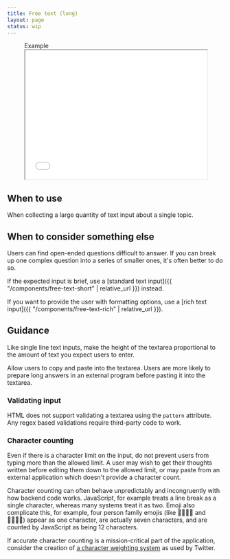 ```yaml
---
title: Free text (long)
layout: page
status: wip
---
```


<figure class="iframe">
<figcaption class="iframe__label">
Example
</figcaption>
<iframe class="iframe__frame" src="{{ "/example/textarea" | relative_url }}" width="100%" height="300"></iframe>
</figure>

## When to use

When collecting a large quantity of text input about a single topic.

## When to consider something else

Users can find open-ended questions difficult to answer. If you can break up one complex question into a series of smaller ones, it's often better to do so. 

If the expected input is brief, use a [standard text input]({{ "/components/free-text-short" | relative_url }}) instead.

If you want to provide the user with formatting options, use a [rich text input]({{ "/components/free-text-rich" | relative_url }}).

## Guidance

Like single line text inputs, make the height of the textarea proportional to the amount of text you expect users to enter.

Allow users to copy and paste into the textarea. Users are more likely to prepare long answers in an external program before pasting it into the textarea.

### Validating input

HTML does not support validating a textarea using the `pattern` attribute. Any regex based validations require third-party code to work.

### Character counting

Even if there is a character limit on the input, do not prevent users from typing more than the allowed limit. A user may wish to get their thoughts written before editing them down to the allowed limit, or may paste from an external application which doesn't provide a character count.

Character counting can often behave unpredictably and incongruently with how backend code works. JavaScript, for example treats a line break as a single character, whereas many systems treat it as two. Emoji also complicate this, for example, four person family emojis (like 👩‍👩‍👧‍👦️ and 👨‍👨‍👧‍👦️) appear as one character, are actually seven characters, and are counted by JavaScript as being 12 characters. 

If accurate character counting is a mission-critical part of the application, consider the creation of [a character weighting system](https://developer.twitter.com/en/docs/developer-utilities/twitter-text.html) as used by Twitter. 